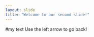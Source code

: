 ```yaml
---
layout: slide
title: "Welcome to our second slide!"
---
```

#my text
Use the left arrow to go back!
